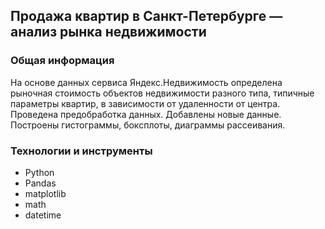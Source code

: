 ##  Продажа квартир в Санкт-Петербурге — анализ рынка недвижимости


### Общая информация

На основе данных сервиса Яндекс.Недвижимость определена рыночная стоимость объектов недвижимости разного типа, типичные параметры квартир, в зависимости от удаленности от центра. Проведена предобработка данных. Добавлены новые данные. Построены гистограммы, боксплоты, диаграммы рассеивания.


### Технологии и инструменты

- Python
- Pandas
- matplotlib
- math
- datetime